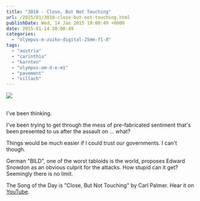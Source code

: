 ```yaml
---
title: "3010 - Close, But Not Touching"
url: /2015/01/3010-close-but-not-touching.html
publishDate: Wed, 14 Jan 2015 19:00:49 +0000
date: 2015-01-14 20:00:49
categories: 
  - "olympus-m-zuiko-digital-25mm-f1-8"
tags: 
  - "austria"
  - "carinthia"
  - "karnten"
  - "olympus-om-d-e-m1"
  - "pavement"
  - "villach"
---
```

<div class="container">
<div class="center"><a target="_blank" href="https://d25zfm9zpd7gm5.cloudfront.net/1200x1200/2015/20150110_153456_lr.jpg"><img src="https://d25zfm9zpd7gm5.cloudfront.net/0600x0600/2015/20150110_153456_lr.jpg" /></a></div>
</div>
<br />

I've been thinking. 

I've been trying to get through the mess of pre-fabricated sentiment that's been presented to us after the assault on ... what?

Things would be much easier if I could trust our governments. I can't though.

German "BILD", one of the worst tabloids is the world, proposes Edward Snowdon as an obvious culprit for the attacks. How stupid can it get? Seemingly there is no limit.

The Song of the Day is "Close, But Not Touching" by Carl Palmer. Hear it on <a href="https://www.youtube.com/watch?v=5wehDXUXoiM" target="_blank">YouTube</a>.
